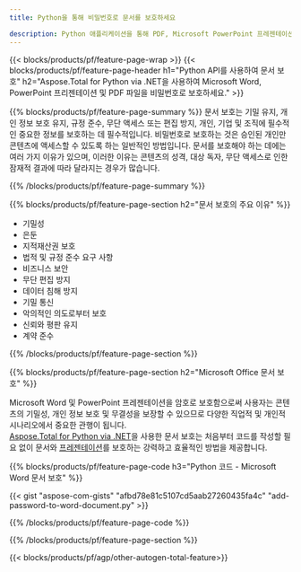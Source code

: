 ```yaml
---
title: Python을 통해 비밀번호로 문서를 보호하세요 

description: Python 애플리케이션을 통해 PDF, Microsoft PowerPoint 프레젠테이션 및 Word 문서를 보호하세요. 간편하게 비밀번호를 적용하세요.
---
```


{{< blocks/products/pf/feature-page-wrap >}}
{{< blocks/products/pf/feature-page-header h1="Python API를 사용하여 문서 보호" h2="Aspose.Total for Python via .NET을 사용하여 Microsoft Word, PowerPoint 프리젠테이션 및 PDF 파일을 비밀번호로 보호하세요." >}}

{{% blocks/products/pf/feature-page-summary %}}
문서 보호는 기밀 유지, 개인 정보 보호 유지, 규정 준수, 무단 액세스 또는 편집 방지, 개인, 기업 및 조직에 필수적인 중요한 정보를 보호하는 데 필수적입니다. 비밀번호로 보호하는 것은 승인된 개인만 콘텐츠에 액세스할 수 있도록 하는 일반적인 방법입니다. 문서를 보호해야 하는 데에는 여러 가지 이유가 있으며, 이러한 이유는 콘텐츠의 성격, 대상 독자, 무단 액세스로 인한 잠재적 결과에 따라 달라지는 경우가 많습니다. 

{{% /blocks/products/pf/feature-page-summary  %}}

{{% blocks/products/pf/feature-page-section  h2="문서 보호의 주요 이유" %}}

- 기밀성 
- 은둔 
- 지적재산권 보호 
- 법적 및 규정 준수 요구 사항
- 비즈니스 보안 
- 무단 편집 방지 
- 데이터 침해 방지 
- 기밀 통신 
- 악의적인 의도로부터 보호 
- 신뢰와 평판 유지 
- 계약 준수 

{{% /blocks/products/pf/feature-page-section %}}

{{% blocks/products/pf/feature-page-section  h2="Microsoft Office 문서 보호" %}}

Microsoft Word 및 PowerPoint 프레젠테이션을 암호로 보호함으로써 사용자는 콘텐츠의 기밀성, 개인 정보 보호 및 무결성을 보장할 수 있으므로 다양한 직업적 및 개인적 시나리오에서 중요한 관행이 됩니다.<br />
[Aspose.Total for Python via .NET](https://products.aspose.com/total/python-net/)을 사용한 문서 보호는 처음부터 코드를 작성할 필요 없이 문서와 [프레젠테이션](https://products.aspose.com/total/ko/python-net/protect/powerpoint/)를 보호하는 강력하고 효율적인 방법을 제공합니다.<br />

{{% blocks/products/pf/feature-page-code h3="Python 코드 - Microsoft Word 문서 보호" %}}

{{< gist "aspose-com-gists" "afbd78e81c5107cd5aab27260435fa4c" "add-password-to-word-document.py" >}}

{{% /blocks/products/pf/feature-page-code  %}}

{{% /blocks/products/pf/feature-page-section %}}

{{< blocks/products/pf/agp/other-autogen-total-feature>}}